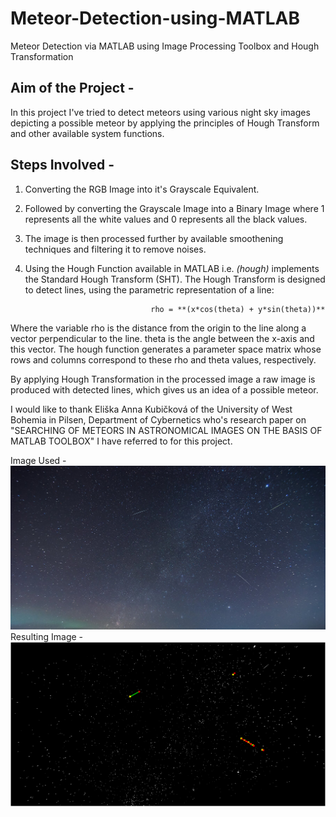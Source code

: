 # Meteor-Detection-using-MATLAB
Meteor Detection via MATLAB using Image Processing Toolbox and Hough Transformation
## Aim of the Project - 
In this project I've tried to detect meteors using various night sky images depicting a possible meteor by applying the principles of Hough Transform and other available system functions.

## Steps Involved - 
1) Converting the RGB Image into it's Grayscale Equivalent.
2) Followed by converting the Grayscale Image into a Binary Image where 1 represents all the white values and 0 represents all the black values. 
3) The image is then processed further by available smoothening techniques and filtering it to remove noises.
4) Using the Hough Function available in MATLAB i.e. *(hough)* implements the Standard Hough Transform (SHT). The Hough Transform is designed to detect lines, using the parametric representation of a line:

                                   rho = **(x*cos(theta) + y*sin(theta))**

  Where the variable rho is the distance from the origin to the line along a vector perpendicular to the line. theta is the angle between the x-axis and this vector. The hough       function generates a parameter space matrix whose rows and columns correspond to these rho and theta values, respectively.

  By applying Hough Transformation in the processed image a raw image is produced with detected lines, which gives us an idea of a possible meteor.
  
I would like to thank Eliška Anna Kubičková of the University of West Bohemia in Pilsen, Department of Cybernetics who's research paper on "SEARCHING OF METEORS IN ASTRONOMICAL IMAGES ON THE BASIS OF MATLAB TOOLBOX" I have referred to for this project.

Image Used - 
![image used](https://github.com/souvik0306/Meteor-Detection-using-MATLAB/blob/master/meteor.jpg?raw=true)
Resulting Image -
![image used](https://github.com/souvik0306/Meteor-Detection-using-MATLAB/blob/master/Result_image1.png?raw=true)
